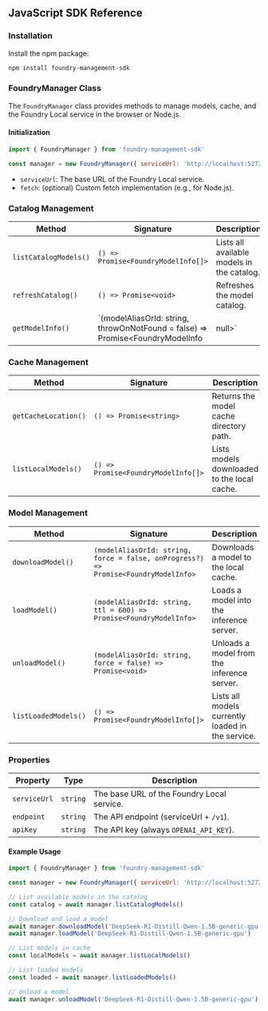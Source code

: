 ## JavaScript SDK Reference

### Installation

Install the npm package:

```bash
npm install foundry-management-sdk
```

### FoundryManager Class

The `FoundryManager` class provides methods to manage models, cache, and the Foundry Local service in the browser or Node.js.

#### Initialization

```js
import { FoundryManager } from 'foundry-management-sdk'

const manager = new FoundryManager({ serviceUrl: 'http://localhost:5272' })
```

- `serviceUrl`: The base URL of the Foundry Local service.
- `fetch`: (optional) Custom fetch implementation (e.g., for Node.js).

### Catalog Management

| Method                    | Signature                                                                 | Description                                      |
|---------------------------|---------------------------------------------------------------------------|--------------------------------------------------|
| `listCatalogModels()`     | `() => Promise<FoundryModelInfo[]>`                                       | Lists all available models in the catalog.        |
| `refreshCatalog()`        | `() => Promise<void>`                                                     | Refreshes the model catalog.                     |
| `getModelInfo()`          | `(modelAliasOrId: string, throwOnNotFound = false) => Promise<FoundryModelInfo | null>` | Gets model info by alias or ID.                  |

### Cache Management

| Method                    | Signature                                         | Description                                      |
|---------------------------|---------------------------------------------------|--------------------------------------------------|
| `getCacheLocation()`      | `() => Promise<string>`                           | Returns the model cache directory path.           |
| `listLocalModels()`       | `() => Promise<FoundryModelInfo[]>`               | Lists models downloaded to the local cache.       |

### Model Management

| Method                        | Signature                                                                 | Description                                      |
|-------------------------------|---------------------------------------------------------------------------|--------------------------------------------------|
| `downloadModel()`             | `(modelAliasOrId: string, force = false, onProgress?) => Promise<FoundryModelInfo>` | Downloads a model to the local cache.            |
| `loadModel()`                 | `(modelAliasOrId: string, ttl = 600) => Promise<FoundryModelInfo>`        | Loads a model into the inference server.         |
| `unloadModel()`               | `(modelAliasOrId: string, force = false) => Promise<void>`                | Unloads a model from the inference server.       |
| `listLoadedModels()`          | `() => Promise<FoundryModelInfo[]>`                                       | Lists all models currently loaded in the service.|

### Properties

| Property      | Type     | Description                                  |
|-------------- |----------|----------------------------------------------|
| `serviceUrl`  | `string` | The base URL of the Foundry Local service.   |
| `endpoint`    | `string` | The API endpoint (serviceUrl + `/v1`).       |
| `apiKey`      | `string` | The API key (always `OPENAI_API_KEY`).       |

#### Example Usage

```js
import { FoundryManager } from 'foundry-management-sdk'

const manager = new FoundryManager({ serviceUrl: 'http://localhost:5272' })

// List available models in the catalog
const catalog = await manager.listCatalogModels()

// Download and load a model
await manager.downloadModel('DeepSeek-R1-Distill-Qwen-1.5B-generic-gpu')
await manager.loadModel('DeepSeek-R1-Distill-Qwen-1.5B-generic-gpu')

// List models in cache
const localModels = await manager.listLocalModels()

// List loaded models
const loaded = await manager.listLoadedModels()

// Unload a model
await manager.unloadModel('DeepSeek-R1-Distill-Qwen-1.5B-generic-gpu')
```
